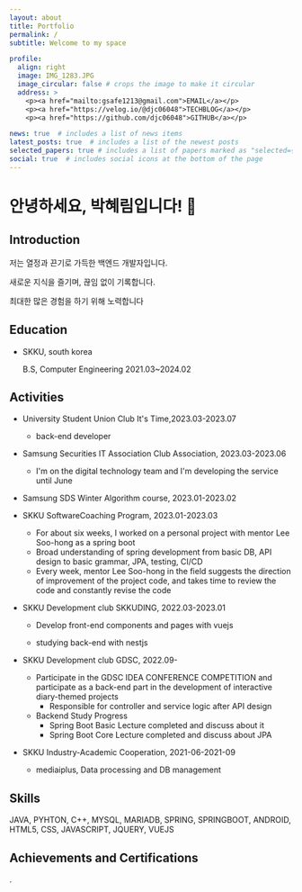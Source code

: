 ```yaml
---
layout: about
title: Portfolio
permalink: /
subtitle: Welcome to my space

profile:
  align: right
  image: IMG_1283.JPG
  image_circular: false # crops the image to make it circular
  address: >
    <p><a href="mailto:gsafe1213@gmail.com">EMAIL</a></p>
    <p><a href="https://velog.io/@djc06048">TECHBLOG</a></p>
    <p><a href="https://github.com/djc06048">GITHUB</a></p>

news: true  # includes a list of news items
latest_posts: true  # includes a list of the newest posts
selected_papers: true # includes a list of papers marked as "selected={true}"
social: true  # includes social icons at the bottom of the page
---
```


# 안녕하세요, 박혜림입니다! 👋

## Introduction
저는 열정과 끈기로 가득한 백엔드 개발자입니다. 

새로운 지식을 즐기며, 끊임 없이 기록합니다.

최대한 많은 경험을 하기 위해 노력합니다



## Education

* SKKU, south korea

   B.S, Computer Engineering 2021.03~2024.02

## Activities
* University Student Union Club It's Time,2023.03-2023.07 
   * back-end developer

* Samsung Securities IT Association Club Association, 2023.03-2023.06
   * I'm on the digital technology team and I'm developing the service until June
* Samsung SDS Winter Algorithm course, 2023.01-2023.02

* SKKU SoftwareCoaching Program, 2023.01-2023.03

   - For about six weeks, I worked on a personal project with mentor Lee Soo-hong as a spring boot
   - Broad understanding of spring development from basic DB, API design to basic grammar, JPA, testing, CI/CD
   - Every week, mentor Lee Soo-hong in the field suggests the direction of improvement of the project code, and takes time to review the code and constantly revise the code
   
* SKKU Development club SKKUDING, 2022.03-2023.01

   * Develop front-end components and pages with vuejs

   * studying back-end with nestjs

* SKKU Development club GDSC, 2022.09-
   - Participate in the GDSC IDEA CONFERENCE COMPETITION and participate as a back-end part in the development of interactive diary-themed projects
      - Responsible for controller and service logic after API design
   - Backend Study Progress
      - Spring Boot Basic Lecture completed and discuss about it
      - Spring Boot Core Lecture completed and discuss about JPA

* SKKU Industry-Academic Cooperation, 2021-06-2021-09

   * mediaiplus, Data processing and DB management

## Skills
JAVA, PYHTON, C++, MYSQL, MARIADB, SPRING, SPRINGBOOT, ANDROID, HTML5, CSS, JAVASCRIPT, JQUERY, VUEJS

## Achievements  and  Certifications
.

